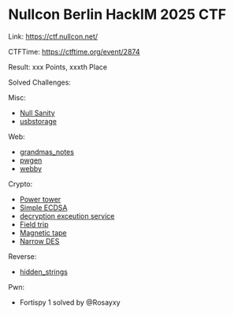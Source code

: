 # Nullcon Berlin HackIM 2025 CTF

Link: <https://ctf.nullcon.net/>

CTFTime: <https://ctftime.org/event/2874>

Result: xxx Points, xxxth Place

Solved Challenges:

Misc:

- [Null Sanity](./null-sanity.md)
- [usbstorage](./usbstorage.md)

Web:

- [grandmas_notes](./grandmas-notes.md)
- [pwgen](./pwgen.md)
- [webby](./webby.md)

Crypto:

- [Power tower](./power-tower.md)
- [Simple ECDSA](./simple-ecdsa.md)
- [decryption exceution service](./decryption-execution-service.md)
- [Field trip](./field-trip.md)
- [Magnetic tape](./magntic-tape.md)
- [Narrow DES](./narrow-des.md)

Reverse:

- [hidden_strings](./hidden-strings.md)

Pwn:

- Fortispy 1 solved by @Rosayxy
